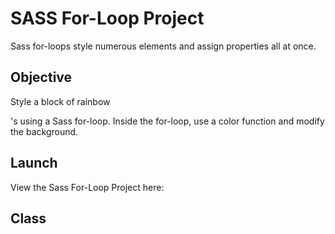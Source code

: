 # SASS For-Loop Project

Sass for-loops style numerous elements and assign properties all at once.

## Objective

Style a block of rainbow <div>'s using a Sass for-loop. Inside the for-loop, use a color function and modify the background.

## Launch

View the Sass For-Loop Project here:

## Class

